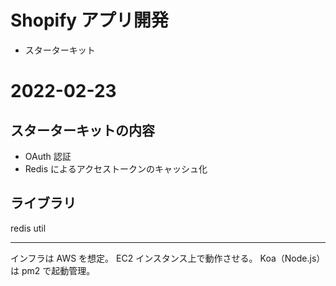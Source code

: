 # Shopify アプリ開発

- スターターキット

# 2022-02-23

## スターターキットの内容

- OAuth 認証
- Redis によるアクセストークンのキャッシュ化

## ライブラリ

redis
util

---

インフラは AWS を想定。
EC2 インスタンス上で動作させる。
Koa（Node.js）は pm2 で起動管理。
